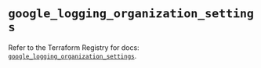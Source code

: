 # `google_logging_organization_settings`

Refer to the Terraform Registry for docs: [`google_logging_organization_settings`](https://registry.terraform.io/providers/hashicorp/google/6.32.0/docs/resources/logging_organization_settings).

